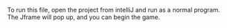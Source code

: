 To run this file, open the project from intelliJ and run as a normal program. 
The Jframe will pop up, and you can begin the game. 